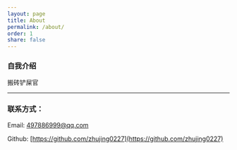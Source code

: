 ```yaml
---
layout: page
title: About
permalink: /about/
order: 1
share: false
---
```


### 自我介绍

搬砖铲屎官

--------

### 联系方式：

Email: 497886999@qq.com

Github: [https://github.com/zhujing0227](https://github.com/zhujing0227)
